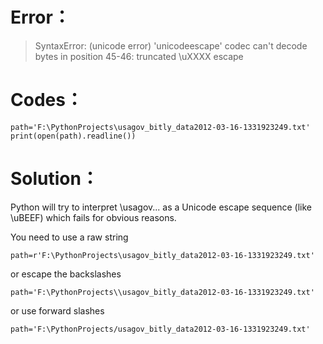 # Error： #
> SyntaxError: (unicode error) 'unicodeescape' codec can't decode bytes in position 45-46: truncated \uXXXX escape


# Codes： #
    path='F:\PythonProjects\usagov_bitly_data2012-03-16-1331923249.txt'
    print(open(path).readline())

# Solution： #

 Python will try to interpret \usagov... as a Unicode escape sequence (like \uBEEF) which fails for obvious reasons.

You need to use a raw string

    path=r'F:\PythonProjects\usagov_bitly_data2012-03-16-1331923249.txt'
or escape the backslashes
    
    path='F:\PythonProjects\\usagov_bitly_data2012-03-16-1331923249.txt'
or use forward slashes

    path='F:\PythonProjects/usagov_bitly_data2012-03-16-1331923249.txt'
